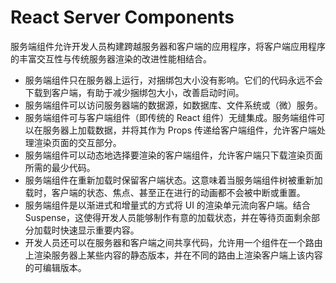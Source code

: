 # React Server Components

服务端组件允许开发人员构建跨越服务器和客户端的应用程序，将客户端应用程序的丰富交互性与传统服务器渲染的改进性能相结合。

- 服务端组件只在服务器上运行，对捆绑包大小没有影响。它们的代码永远不会下载到客户端，有助于减少捆绑包大小，改善启动时间。
- 服务端组件可以访问服务器端的数据源，如数据库、文件系统或（微）服务。
- 服务端组件可与客户端组件（即传统的 React 组件）无缝集成。服务端组件可以在服务器上加载数据，并将其作为 Props 传递给客户端组件，允许客户端处理渲染页面的交互部分。
- 服务端组件可以动态地选择要渲染的客户端组件，允许客户端只下载渲染页面所需的最少代码。
- 服务端组件在重新加载时保留客户端状态。这意味着当服务端组件树被重新加载时，客户端的状态、焦点、甚至正在进行的动画都不会被中断或重置。
- 服务端组件是以渐进式和增量式的方式将 UI 的渲染单元流向客户端。结合 Suspense，这使得开发人员能够制作有意的加载状态，并在等待页面剩余部分加载时快速显示重要内容。
- 开发人员还可以在服务器和客户端之间共享代码，允许用一个组件在一个路由上渲染服务器上某些内容的静态版本，并在不同的路由上渲染客户端上该内容的可编辑版本。
